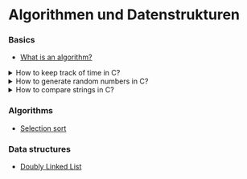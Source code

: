 # Algorithmen und Datenstrukturen

### Basics
- [What is an algorithm?](https://www.tutorialspoint.com/data_structures_algorithms/algorithms_basics.htm#)

<details>
  <summary>How to keep track of time in C?</summary>
  
```c
#include <time.h>
clock_t t1 = clock();
// do time intesive task here...
clock_t t2 = clock();
double duration = (double)(t2 - t1)/(double)CLOCKS_PER_SEC;
```
</details>

<details>
  <summary>How to generate random numbers in C?</summary>
  
```c
int number = rand() << 16+rand();
// rand() only returns 16 bit numbers max,
// thus we do the trick above to get max 32bit numbers
```
</details>
  
<details>
  <summary>How to compare strings in C?</summary>
  
```c
char str1[] = "abcd", str2[] = "abCd", str3[] = "abcd";
int result = strcmp(str1, str2); // strcmp aka stringcompare returns 0 if strings are equal
```
</details>

### Algorithms
- [Selection sort](https://www.geeksforgeeks.org/selection-sort/)
  
### Data structures
- [Doubly Linked List](https://www.geeksforgeeks.org/doubly-linked-list/?ref=lbp)
